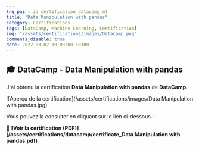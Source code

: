 ```yaml
---
lng_pair: id_certification_datacamp_ml
title: "Data Manipulation with pandas"
category: Certifications
tags: [DataCamp, Machine Learning, Certification]
img: "/assets/certifications/images/Datacamp.png"
comments_disable: true
date: 2022-03-02 10:00:00 +0100
---
```


## 🎓 DataCamp - Data Manipulation with pandas

J'ai obtenu la certification **Data Manipulation with pandas** de **DataCamp**.

![Aperçu de la certification](/assets/certifications/images/Data Manipulation with pandas.jpg)  

Vous pouvez la consulter en cliquant sur le lien ci-dessous :

📜 **[Voir la certification (PDF)](/assets/certifications/datacamp/certificate_Data Manipulation with pandas.pdf)** 
